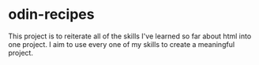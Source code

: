 # odin-recipes
This project is to reiterate all of the skills I've learned so far about html into one project. I aim to use every one of my skills to create a meaningful project.